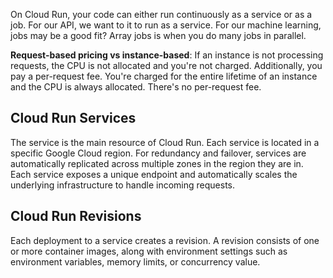 On Cloud Run, your code can either run continuously as a service or as a job. For our API, we want to it to run as a service. For our machine learning, jobs may be a good fit? Array jobs is when you do many jobs in parallel.

**Request-based pricing vs instance-based**:
If an instance is not processing requests, the CPU is not allocated and you're not charged. Additionally, you pay a per-request fee. You're charged for the entire lifetime of an instance and the CPU is always allocated. There's no per-request fee.

## Cloud Run Services

The service is the main resource of Cloud Run. Each service is located in a specific Google Cloud region. For redundancy and failover, services are automatically replicated across multiple zones in the region they are in. Each service exposes a unique endpoint and automatically scales the underlying infrastructure to handle incoming requests.

## Cloud Run Revisions

Each deployment to a service creates a revision. A revision consists of one or more container images, along with environment settings such as environment variables, memory limits, or concurrency value.
